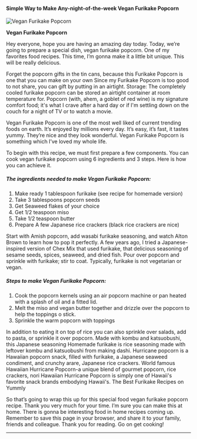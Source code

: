             

#### Simple Way to Make Any-night-of-the-week Vegan Furikake Popcorn

![Vegan Furikake Popcorn](https://img-global.cpcdn.com/recipes/c41a83c2b9336537/751x532cq70/vegan-furikake-popcorn-recipe-main-photo.jpg)

**Vegan Furikake Popcorn**

Hey everyone, hope you are having an amazing day today. Today, we’re going to prepare a special dish, vegan furikake popcorn. One of my favorites food recipes. This time, I’m gonna make it a little bit unique. This will be really delicious.

Forget the popcorn gifts in the tin cans, because this Furikake Popcorn is one that you can make on your own Since my Furikake Popcorn is too good to not share, you can gift by putting in an airtight. Storage: The completely cooled furikake popcorn can be stored an airtight container at room temperature for. Popcorn (with, ahem, a goblet of red wine) is my signature comfort food; it's what I crave after a hard day or if I'm settling down on the couch for a night of TV or to watch a movie.

Vegan Furikake Popcorn is one of the most well liked of current trending foods on earth. It’s enjoyed by millions every day. It’s easy, it’s fast, it tastes yummy. They’re nice and they look wonderful. Vegan Furikake Popcorn is something which I’ve loved my whole life.

To begin with this recipe, we must first prepare a few components. You can cook vegan furikake popcorn using 6 ingredients and 3 steps. Here is how you can achieve it.

##### The ingredients needed to make Vegan Furikake Popcorn:

1.  Make ready 1 tablespoon furikake (see recipe for homemade version)
2.  Take 3 tablespoons popcorn seeds
3.  Get Seaweed flakes of your choice
4.  Get 1/2 teaspoon miso
5.  Take 1/2 teaspoon butter
6.  Prepare A few Japanese rice crackers (black rice crackers are nice)

Start with Amish popcorn, add wasabi furikake seasoning, and watch Alton Brown to learn how to pop it perfectly. A few years ago, I tried a Japanese-inspired version of Chex Mix that used furikake, that delicious seasoning of sesame seeds, spices, seaweed, and dried fish. Pour over popcorn and sprinkle with furikake; stir to coat. Typically, furikake is not vegetarian or vegan.

##### Steps to make Vegan Furikake Popcorn:

1.  Cook the popcorn kernels using an air popcorn machine or pan heated with a splash of oil and a fitted lid.
2.  Melt the miso and vegan butter together and drizzle over the popcorn to help the toppings o stick.
3.  Sprinkle the warm popcorn with toppings

In addition to eating it on top of rice you can also sprinkle over salads, add to pasta, or sprinkle it over popcorn. Made with kombu and katsuobushi, this Japanese seasoning Homemade furikake is rice seasoning made with leftover kombu and katsuobushi from making dashi. Hurricane popcorn is a Hawaiian popcorn snack, filled with furikake, a Japanese seaweed condiment, and crunchy arare, Japanese rice crackers. World famous Hawaiian Hurricane Popcorn-a unique blend of gourmet popcorn, rice crackers, nori Hawaiian Hurricane Popcorn is simply one of Hawaii's favorite snack brands embodying Hawaii's. The Best Furikake Recipes on Yummly

So that’s going to wrap this up for this special food vegan furikake popcorn recipe. Thank you very much for your time. I’m sure you can make this at home. There is gonna be interesting food in home recipes coming up. Remember to save this page in your browser, and share it to your family, friends and colleague. Thank you for reading. Go on get cooking!

* * *